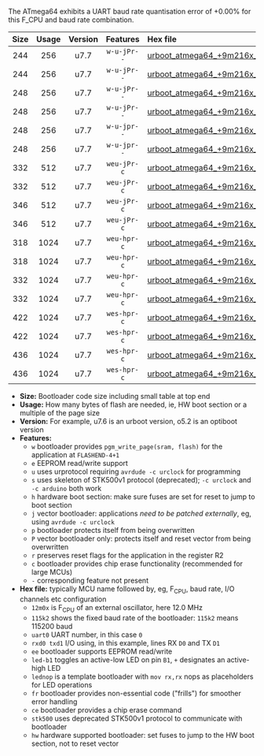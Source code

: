 The ATmega64 exhibits a UART baud rate quantisation error of +0.00% for this F_CPU and baud rate combination.

|Size|Usage|Version|Features|Hex file|
|:-:|:-:|:-:|:-:|:--|
|244|256|u7.7|`w-u-jPr--`|[urboot_atmega64_+9m216x_+++9k6_uart1_rxd2_txd3_led+b5.hex](https://raw.githubusercontent.com/stefanrueger/urboot.hex/main/mcus/atmega64/external_oscillator/fcpu_+9m216x/br_+++9k6/urboot_atmega64_+9m216x_+++9k6_uart1_rxd2_txd3_led+b5.hex)|
|244|256|u7.7|`w-u-jPr--`|[urboot_atmega64_+9m216x_+++9k6_uart1_rxd2_txd3_lednop.hex](https://raw.githubusercontent.com/stefanrueger/urboot.hex/main/mcus/atmega64/external_oscillator/fcpu_+9m216x/br_+++9k6/urboot_atmega64_+9m216x_+++9k6_uart1_rxd2_txd3_lednop.hex)|
|248|256|u7.7|`w-u-jPr--`|[urboot_atmega64_+9m216x_+++9k6_uart0_rxe0_txe1_led+b5_fr.hex](https://raw.githubusercontent.com/stefanrueger/urboot.hex/main/mcus/atmega64/external_oscillator/fcpu_+9m216x/br_+++9k6/urboot_atmega64_+9m216x_+++9k6_uart0_rxe0_txe1_led+b5_fr.hex)|
|248|256|u7.7|`w-u-jPr--`|[urboot_atmega64_+9m216x_+++9k6_uart0_rxe0_txe1_lednop_fr.hex](https://raw.githubusercontent.com/stefanrueger/urboot.hex/main/mcus/atmega64/external_oscillator/fcpu_+9m216x/br_+++9k6/urboot_atmega64_+9m216x_+++9k6_uart0_rxe0_txe1_lednop_fr.hex)|
|248|256|u7.7|`w-u-jpr--`|[urboot_atmega64_+9m216x_+++9k6_uart1_rxd2_txd3_led+b5_fr.hex](https://raw.githubusercontent.com/stefanrueger/urboot.hex/main/mcus/atmega64/external_oscillator/fcpu_+9m216x/br_+++9k6/urboot_atmega64_+9m216x_+++9k6_uart1_rxd2_txd3_led+b5_fr.hex)|
|248|256|u7.7|`w-u-jpr--`|[urboot_atmega64_+9m216x_+++9k6_uart1_rxd2_txd3_lednop_fr.hex](https://raw.githubusercontent.com/stefanrueger/urboot.hex/main/mcus/atmega64/external_oscillator/fcpu_+9m216x/br_+++9k6/urboot_atmega64_+9m216x_+++9k6_uart1_rxd2_txd3_lednop_fr.hex)|
|332|512|u7.7|`weu-jPr-c`|[urboot_atmega64_+9m216x_+++9k6_uart0_rxe0_txe1_ee_led+b5_fr_ce.hex](https://raw.githubusercontent.com/stefanrueger/urboot.hex/main/mcus/atmega64/external_oscillator/fcpu_+9m216x/br_+++9k6/urboot_atmega64_+9m216x_+++9k6_uart0_rxe0_txe1_ee_led+b5_fr_ce.hex)|
|332|512|u7.7|`weu-jPr-c`|[urboot_atmega64_+9m216x_+++9k6_uart0_rxe0_txe1_ee_lednop_fr_ce.hex](https://raw.githubusercontent.com/stefanrueger/urboot.hex/main/mcus/atmega64/external_oscillator/fcpu_+9m216x/br_+++9k6/urboot_atmega64_+9m216x_+++9k6_uart0_rxe0_txe1_ee_lednop_fr_ce.hex)|
|346|512|u7.7|`weu-jPr-c`|[urboot_atmega64_+9m216x_+++9k6_uart1_rxd2_txd3_ee_led+b5_fr_ce.hex](https://raw.githubusercontent.com/stefanrueger/urboot.hex/main/mcus/atmega64/external_oscillator/fcpu_+9m216x/br_+++9k6/urboot_atmega64_+9m216x_+++9k6_uart1_rxd2_txd3_ee_led+b5_fr_ce.hex)|
|346|512|u7.7|`weu-jPr-c`|[urboot_atmega64_+9m216x_+++9k6_uart1_rxd2_txd3_ee_lednop_fr_ce.hex](https://raw.githubusercontent.com/stefanrueger/urboot.hex/main/mcus/atmega64/external_oscillator/fcpu_+9m216x/br_+++9k6/urboot_atmega64_+9m216x_+++9k6_uart1_rxd2_txd3_ee_lednop_fr_ce.hex)|
|318|1024|u7.7|`weu-hpr-c`|[urboot_atmega64_+9m216x_+++9k6_uart0_rxe0_txe1_ee_led+b5_fr_ce_hw.hex](https://raw.githubusercontent.com/stefanrueger/urboot.hex/main/mcus/atmega64/external_oscillator/fcpu_+9m216x/br_+++9k6/urboot_atmega64_+9m216x_+++9k6_uart0_rxe0_txe1_ee_led+b5_fr_ce_hw.hex)|
|318|1024|u7.7|`weu-hpr-c`|[urboot_atmega64_+9m216x_+++9k6_uart0_rxe0_txe1_ee_lednop_fr_ce_hw.hex](https://raw.githubusercontent.com/stefanrueger/urboot.hex/main/mcus/atmega64/external_oscillator/fcpu_+9m216x/br_+++9k6/urboot_atmega64_+9m216x_+++9k6_uart0_rxe0_txe1_ee_lednop_fr_ce_hw.hex)|
|332|1024|u7.7|`weu-hpr-c`|[urboot_atmega64_+9m216x_+++9k6_uart1_rxd2_txd3_ee_led+b5_fr_ce_hw.hex](https://raw.githubusercontent.com/stefanrueger/urboot.hex/main/mcus/atmega64/external_oscillator/fcpu_+9m216x/br_+++9k6/urboot_atmega64_+9m216x_+++9k6_uart1_rxd2_txd3_ee_led+b5_fr_ce_hw.hex)|
|332|1024|u7.7|`weu-hpr-c`|[urboot_atmega64_+9m216x_+++9k6_uart1_rxd2_txd3_ee_lednop_fr_ce_hw.hex](https://raw.githubusercontent.com/stefanrueger/urboot.hex/main/mcus/atmega64/external_oscillator/fcpu_+9m216x/br_+++9k6/urboot_atmega64_+9m216x_+++9k6_uart1_rxd2_txd3_ee_lednop_fr_ce_hw.hex)|
|422|1024|u7.7|`wes-hpr-c`|[urboot_atmega64_+9m216x_+++9k6_uart0_rxe0_txe1_ee_led+b5_fr_ce_stk500_hw.hex](https://raw.githubusercontent.com/stefanrueger/urboot.hex/main/mcus/atmega64/external_oscillator/fcpu_+9m216x/br_+++9k6/urboot_atmega64_+9m216x_+++9k6_uart0_rxe0_txe1_ee_led+b5_fr_ce_stk500_hw.hex)|
|422|1024|u7.7|`wes-hpr-c`|[urboot_atmega64_+9m216x_+++9k6_uart0_rxe0_txe1_ee_lednop_fr_ce_stk500_hw.hex](https://raw.githubusercontent.com/stefanrueger/urboot.hex/main/mcus/atmega64/external_oscillator/fcpu_+9m216x/br_+++9k6/urboot_atmega64_+9m216x_+++9k6_uart0_rxe0_txe1_ee_lednop_fr_ce_stk500_hw.hex)|
|436|1024|u7.7|`wes-hpr-c`|[urboot_atmega64_+9m216x_+++9k6_uart1_rxd2_txd3_ee_led+b5_fr_ce_stk500_hw.hex](https://raw.githubusercontent.com/stefanrueger/urboot.hex/main/mcus/atmega64/external_oscillator/fcpu_+9m216x/br_+++9k6/urboot_atmega64_+9m216x_+++9k6_uart1_rxd2_txd3_ee_led+b5_fr_ce_stk500_hw.hex)|
|436|1024|u7.7|`wes-hpr-c`|[urboot_atmega64_+9m216x_+++9k6_uart1_rxd2_txd3_ee_lednop_fr_ce_stk500_hw.hex](https://raw.githubusercontent.com/stefanrueger/urboot.hex/main/mcus/atmega64/external_oscillator/fcpu_+9m216x/br_+++9k6/urboot_atmega64_+9m216x_+++9k6_uart1_rxd2_txd3_ee_lednop_fr_ce_stk500_hw.hex)|

- **Size:** Bootloader code size including small table at top end
- **Usage:** How many bytes of flash are needed, ie, HW boot section or a multiple of the page size
- **Version:** For example, u7.6 is an urboot version, o5.2 is an optiboot version
- **Features:**
  + `w` bootloader provides `pgm_write_page(sram, flash)` for the application at `FLASHEND-4+1`
  + `e` EEPROM read/write support
  + `u` uses urprotocol requiring `avrdude -c urclock` for programming
  + `s` uses skeleton of STK500v1 protocol (deprecated); `-c urclock` and `-c arduino` both work
  + `h` hardware boot section: make sure fuses are set for reset to jump to boot section
  + `j` vector bootloader: applications *need to be patched externally*, eg, using `avrdude -c urclock`
  + `p` bootloader protects itself from being overwritten
  + `P` vector bootloader only: protects itself and reset vector from being overwritten
  + `r` preserves reset flags for the application in the register R2
  + `c` bootloader provides chip erase functionality (recommended for large MCUs)
  + `-` corresponding feature not present
- **Hex file:** typically MCU name followed by, eg, F<sub>CPU</sub>, baud rate, I/O channels etc configuration
  + `12m0x` is F<sub>CPU</sub> of an external oscillator, here 12.0 MHz
  + `115k2` shows the fixed baud rate of the bootloader: `115k2` means 115200 baud
  + `uart0` UART number, in this case `0`
  + `rxd0 txd1` I/O using, in this example, lines RX `D0` and TX `D1`
  + `ee` bootloader supports EEPROM read/write
  + `led-b1` toggles an active-low LED on pin `B1`, `+` designates an active-high LED
  + `lednop` is a template bootloader with `mov rx,rx` nops as placeholders for LED operations
  + `fr` bootloader provides non-essential code ("frills") for smoother error handling
  + `ce` bootloader provides a chip erase command
  + `stk500` uses deprecated STK500v1 protocol to communicate with bootloader
  + `hw` hardware supported bootloader: set fuses to jump to the HW boot section, not to reset vector
